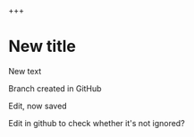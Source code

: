 +++
# New title

New text

Branch created in GitHub

Edit, now saved

Edit in github to check whether it's not ignored?
